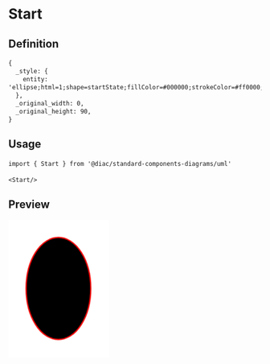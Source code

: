 # Start

## Definition

```
{
  _style: { 
    entity: 'ellipse;html=1;shape=startState;fillColor=#000000;strokeColor=#ff0000;',
  },
  _original_width: 0,
  _original_height: 90,
}
```

## Usage

```
import { Start } from '@diac/standard-components-diagrams/uml'

<Start/>
```

## Preview

<img src="./start.png" width="200"/>
